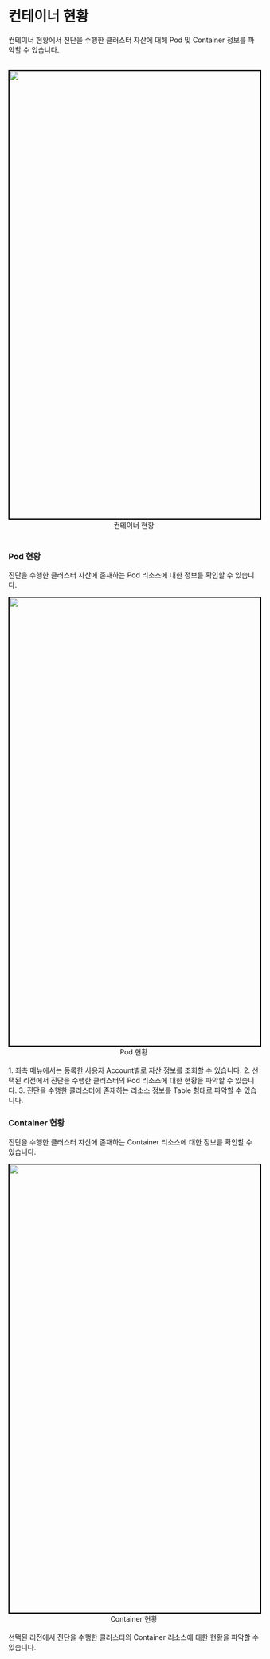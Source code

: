 # 컨테이너 현황

컨테이너 현황에서 진단을 수행한 클러스터 자산에 대해 Pod 및 Container 정보를 파악할 수 있습니다.

<br>
<center>
    <img
        src="/assets/images/cwpp/컨테이너현황.png"
        width="1600"
        height="900"
        style="border: 2px solid black;"
    />
    <figcaption>컨테이너 현황</figcaption>
</center>
<br>

### Pod 현황

진단을 수행한 클러스터 자산에 존재하는 Pod 리소스에 대한 정보를 확인할 수 있습니다.

<center>
    <img
        src="/assets/images/cwpp/컨테이너현황2.png"
        width="1600"
        height="900"
        style="border: 2px solid black;"
    />
    <figcaption>Pod 현황</figcaption>
</center>
<br>
1. 좌측 메뉴에서는 등록한 사용자 Account별로 자산 정보를 조회할 수 있습니다.
2. 선택된 리전에서 진단을 수행한 클러스터의 Pod 리소스에 대한 현황을 파악할 수 있습니다.
3. 진단을 수행한 클러스터에 존재하는 리소스 정보를 Table 형태로 파악할 수 있습니다.
<br />

### Container 현황

진단을 수행한 클러스터 자산에 존재하는 Container 리소스에 대한 정보를 확인할 수 있습니다.

<center>
    <img
        src="/assets/images/cwpp/컨테이너현황3.png"
        width="1600"
        height="900"
        style="border: 2px solid black;"
    />
    <figcaption>Container 현황</figcaption>
</center>
<br>
선택된 리전에서 진단을 수행한 클러스터의 Container 리소스에 대한 현황을 파악할 수 있습니다.
<br />
